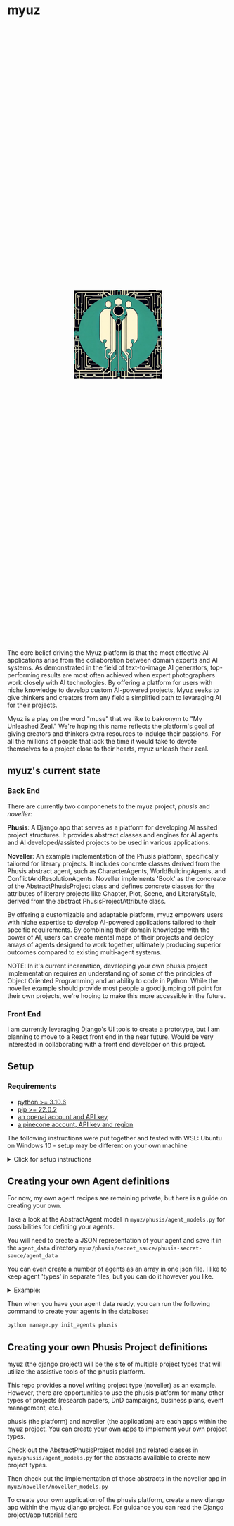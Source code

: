 
# myuz

<div style="display: flex; justify-content: center; align-items: center; height: 35vh;">
  <img src="./myuz/logos/phusis_logo.png" width="200" class="img-fluid" alt="Phusis Logo">
</div>

The core belief driving the Myuz platform is that the most effective AI applications arise from the collaboration between domain experts and AI systems. As demonstrated in the field of text-to-image AI generators, top-performing results are most often achieved when expert photographers work closely with AI technologies. By offering a platform for users with niche knowledge to develop custom AI-powered projects, Myuz seeks to give thinkers and creators from any field a simplified path to levaraging AI for their projects.

Myuz is a play on the word "muse" that we like to bakronym to "My Unleashed Zeal." We're hoping this name reflects the platform's goal of giving creators and thinkers extra resources to indulge their passions. For all the millions of people that lack the time it would take to devote themselves to a project close to their hearts, myuz unleash their zeal.

## myuz's current state

### Back End

There are currently two componenets to the myuz project, *phusis* and *noveller*:

**Phusis**: A Django app that serves as a platform for developing AI assited project structures. It provides abstract classes and engines for AI agents and AI developed/assisted projects to be used in various applications.

**Noveller**: An example implementation of the Phusis platform, specifically tailored for literary projects. It includes concrete classes derived from the Phusis abstract agent, such as CharacterAgents, WorldBuildingAgents, and ConflictAndResolutionAgents. Noveller implements 'Book' as the concreate of the AbstractPhusisProject class and defines concrete classes for the attributes of literary projects like Chapter, Plot, Scene, and LiteraryStyle, derived from the abstract PhusisProjectAttribute class.

By offering a customizable and adaptable platform, myuz empowers users with niche expertise to develop AI-powered applications tailored to their specific requirements. By combining their domain knowledge with the power of AI, users can create mental maps of their projects and deploy arrays of agents designed to work together, ultimately producing superior outcomes compared to existing multi-agent systems.

NOTE: In it's current incarnation, developing your own phusis project implementation requires an understanding of some of the principles of Object Oriented Programming and an ability to code in Python. While the noveller example should provide most people a good jumping off point for their own projects, we're hoping to make this more accessible in the future.

### Front End

I am currently levaraging Django's UI tools to create a prototype, but I am planning to move to a React front end in the near future. Would be very interested in collaborating with a front end developer on this project.

## Setup

### Requirements

* [python >= 3.10.6](https://www.python.org/downloads/release/python-3106/)
* [pip >= 22.0.2](https://pypi.org/project/pip/22.0.2/)
* [an openai account and API key](https://platform.openai.com/account/api-keys)
* [a pinecone account, API key and region](https://www.pinecone.io/)

The following instructions were put together and tested with WSL: Ubuntu on Windows 10 - setup may be different on your own machine

<details><summary>Click for setup instructions</summary>


```bash
# add your secrets to the secrets folder
touch ./secrets/openai_api_key
touch ./secrets/pinecone_api_key
touch ./secrets/pinecone_api_region # this looks something like 'asia-southeast1-gcp' and can be found alongside your API key in the pinecone console


# set up your virtual environment
python3 -m venv venv
. venv/bin/activate
pip install -r requirements.txt


# install postgres and follow installation and setup instructions for your system
# https://www.postgresqltutorial.com/postgresql-getting-started/
# remember the password you set for the postgres user, we're going to use it later


# add these lines to your ~/.bashrc or ~/.bash_profile
export POSTGRES_PW=''   #the password you set for the postgres user
export MYUZ_DB_PW=''    #the password you want to set for the myuz db user
export MYUZ_DB_USER=''  #the user you want to set for the myuz db user


#depending on whether you added the above...
. ~/.bashrc
. ~/.bash_profile


# This will start the postgres server if it's not already running
# create the myuz database, create and run the migrations for the noveller and phusis apps,
# init the db with data for agents and an example novel,
# and create the pinecone index for the pinecone key
./blank_slate all


#If you just want to restart the server if it's not running on system restart
sudo service postgresql start
sudo service postgresql status

# run the server
python3 manage.py runserver
```

</details>


## Creating your own Agent definitions

For now, my own agent recipes are remaining private, but here is a guide on creating your own.

Take a look at the AbstractAgent model in `myuz/phusis/agent_models.py` for possibilities for defining your agents.

You will need to create a JSON representation of your agent and save it in the `agent_data` directory `myuz/phusis/secret_sauce/phusis-secret-sauce/agent_data`

You can even create a number of agents as an array in one json file. I like to keep agent 'types' in separate files, but you can do it however you like.

<details><summary>Example:</summary>

```json
[
    {
        "class_name": "ResearchAgent",
        "properties":{
            "name": "Historical Fiction Investigator",
            "elaboration": "This agent is skilled at unearthing historical facts and details, providing rich context for crafting immersive historical fiction.",
            "impersonations": ["Hilary Mantel", "Bernard Cornwell", "Ken Follett"],
            "personality_traits": ["Detail-oriented", "Persistent", "Curious"],
            "goals": ["Uncover historical facts", "Provide context", "Enhance authenticity"],
            "roles": ["Historical researcher", "Fact-checker", "Context provider"],
            "qualifications": ["History expert", "Primary source analyst", "Fact verifier"]
        } 
    },
    {
        "class_name": "ResearchAgent",
        "properties":{
            "name": "Science Consultant",
            "elaboration": "Adept at researching scientific concepts and breakthroughs, this agent provides accurate and engaging scientific context for your story.",
            "impersonations": ["Carl Sagan", "Neil deGrasse Tyson", "Brian Greene"],
            "personality_traits": ["Analytical", "Inquisitive", "Rational"],
            "goals": ["Research scientific concepts", "Clarify complex ideas", "Ensure accuracy"],
            "roles": ["Scientific researcher", "Expert consultant", "Idea simplifier"],
            "qualifications": ["Science expert", "Clear communicator", "Fact verifier"]
        }
    },
    {
        "class_name": "ResearchAgent",
        "properties":{
            "name": "Cultural Anthropologist",
            "elaboration": "Proficient in studying and analyzing cultural practices and customs, this agent provides deep insights into diverse societies for your narrative.",
            "impersonations": ["Margaret Mead", "Claude Lévi-Strauss", "Zora Neale Hurston"],
            "personality_traits": ["Empathetic", "Observant", "Open-minded"],
            "goals": ["Study cultural practices", "Analyze customs", "Provide societal insights"],
            "roles": ["Cultural researcher", "Society analyst", "Tradition explorer"],
            "qualifications": ["Anthropology expert", "Cross-cultural communicator", "Ethnographer"]
        }
    }
]

```

</details>

Then when you have your agent data ready, you can run the following command to create your agents in the database:

```bash
python manage.py init_agents phusis
```

## Creating your own Phusis Project definitions

myuz (the django project) will be the site of multiple project types that will utilize the assistive tools of the phusis platform.

This repo provides a novel writing project type (noveller) as an example. However, there are opportunities to use the phusis platform for many other types of projects (research papers, DnD campaigns, business plans, event management, etc.).

phusis (the platform) and noveller (the application) are each apps within the myuz project. You can create your own apps to implement your own project types.

Check out the AbstractPhusisProject model and related classes in `myuz/phusis/agent_models.py` for the abstracts available to create new project types.

Then check out the implementation of those abstracts in the noveller app in `myuz/noveller/noveller_models.py`

To create your own application of the phusis platform, create a new django app within the myuz django project. For guidance you can read the Django project/app tutorial [here](https://docs.djangoproject.com/en/4.2/intro/tutorial01/) 
